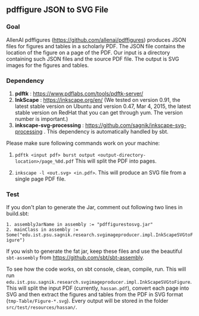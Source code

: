 ## pdffigure JSON to SVG File 

### Goal 
AllenAI pdffigures (https://github.com/allenai/pdffigures) produces JSON files for figures and tables in a scholarly PDF. The JSON file contains the location of the figure on a page of the PDF. Our input is a directory containing such JSON files and the source PDF file. The output is SVG images for the figures and tables.


### Dependency  

1. **pdftk** : https://www.pdflabs.com/tools/pdftk-server/
2. **InkScape** : https://inkscape.org/en/ (We tested on version 0.91, the latest stable version on Ubuntu and version 0.47, Mar 4, 2015, the latest stable version on RedHat that you can get through yum. The version number is important.)
3. **inkscape-svg-processing** : https://github.com/sagnik/inkscape-svg-processing . This dependency is automatically handled by sbt.   

Please make sure following commands work on your machine:

1. `pdftk <input pdf> burst output <output-directory-location>/page_%0d.pdf`
This will split the PDF into pages.

2. `inkscape -l <out.svg> <in.pdf>`. This will produce an SVG file from a single page PDF file.
 
### Test 

If you don't plan to generate the Jar, comment out following two lines in build.sbt:

`1. assemblyJarName in assembly := "pdffigurestosvg.jar"`   
`2. mainClass in assembly := Some("edu.ist.psu.sagnik.research.svgimageproducer.impl.InkScapeSVGtoFigure")`

If you wish to generate the fat jar, keep these files and use the beautiful `sbt-assembly` from https://github.com/sbt/sbt-assembly. 

To see how the code works, on sbt console, clean, compile, run. This will run `edu.ist.psu.sagnik.research.svgimageproducer.impl.InkScapeSVGtoFigure`. This will split the input PDF (currently, `hassan.pdf`), convert each page into SVG and then extract the figures and tables from the PDF in SVG format (`tmp-Table/Figure-*.svg`). Every output will be stored in the folder `src/test/resources/hassan/`.  

